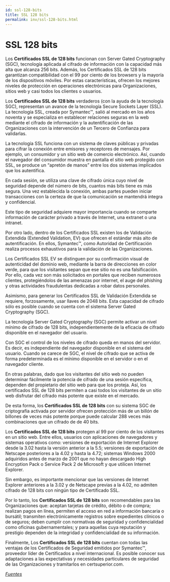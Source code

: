 ```yaml
---
id: ssl-128-bits
title: SSL 128 bits
permalink: inv/ssl-128-bits.html
---
```

# SSL 128 bits

Los **Certificados SSL de 128 bits** funcionan con Server Gated Cryptography (SGC), tecnología aplicada al cifrado de información con la capacidad más alta que alcanza 256 bits. Además, los Certificados SSL de 128 bits garantizan compatibilidad con el 99 por ciento de los browsers y la mayoría de los dispositivos móviles. Por estas características, ofrecen los mejores niveles de protección en operaciones electrónicas para Organizaciones, sitios web y casi todos los clientes o usuarios.

Los **Certificados SSL de 128 bits** verdaderos (con la ayuda de la tecnología SGC), representan un avance de la tecnología Secure Sockets Layer (SSL). La tecnología SSL, creada por Symantec™, salió al mercado en los años noventa y se especializa en establecer relaciones seguras en la web mediante el cifrado de información y la autentificación de las Organizaciones con la intervención de un Tercero de Confianza para validarlas.

La tecnología SSL funciona con un sistema de claves públicas y privadas para cifrar la conexión entre emisores y receptores de mensajes. Por ejemplo, un consumidor y un sitio web de comercio electrónico. Así, cuando el navegador del consumidor muestra en pantalla el sitio web protegido con SSL, se produce un “apretón de manos” entre los dos sistemas implicados que los autentifica.

En cada sesión, se utiliza una clave de cifrado única cuyo nivel de seguridad depende del número de bits, cuantos más bits tiene es más segura. Una vez establecida la conexión, ambas partes pueden iniciar transacciones con la certeza de que la comunicación se mantendrá íntegra y confidencial.

Este tipo de seguridad adquiere mayor importancia cuando se comparte información de carácter privado a través de Internet, una extranet o una intranet.

Por otro lado, dentro de los Certificados SSL existen los de Validación Extendida (Extended Validation, EV) que ofrecen el estándar más alto de autentificación. En ellos, Symantec™, como Autoridad de Certificación realiza procesos exhaustivos para la validación de las Organizaciones.

Los Certificados SSL EV se distinguen por su confirmación visual de autenticidad del dominio web, mediante la barra de direcciones en color verde, para que los visitantes sepan que ese sitio no es una falsificación. Por ello, cada vez son más solicitados en portales que reciben numerosos clientes, protegiéndolos de las amenazas por internet, el auge del phishing y otras actividades fraudulentas dedicadas a robar datos personales.

Asimismo, para generar los Certificados SSL de Validación Extendida se requiere, forzosamente, usar llaves de 2048 bits. Esta capacidad de cifrado sólo es posible cuando se cuenta con el sistema Server Gated Cryptography (SGC).

La tecnología Server Gated Cryptography (SGC) permite activar un nivel mínimo de cifrado de 128 bits, independientemente de la eficacia de cifrado disponible en el navegador del usuario.

Con SGC el control de los niveles de cifrado queda en manos del servidor. Es decir, es independiente del navegador disponible en el sistema del usuario. Cuando se carece de SGC, el nivel de cifrado que se activa de forma predeterminada es el mínimo disponible en el servidor o en el navegador cliente.

En otras palabras, dado que los visitantes del sitio web no pueden determinar fácilmente la potencia de cifrado de una sesión específica, dependen del propietario del sitio web para que los proteja. Así, los certificados SSL de 128 bits permiten a casi todos los visitantes de un sitio web disfrutar del cifrado más potente que existe en el mercado.

De esta forma, los **Certificados SSL de 128 bits** con su sistema SGC de criptografía activada por servidor ofrecen protección más de un billón de billones de veces más potente porque puede calcular 288 veces más combinaciones que un cifrado de de 40 bits.

Los **Certificados SSL de 128 bits** protegen al 99 por ciento de los visitantes en un sitio web. Entre ellos, usuarios con aplicaciones de navegadores y sistemas operativos como: versiones de exportación de Internet Explorer desde la 3.02 hasta la versión anterior a la 5.5; versiones de exportación de Netscape posteriores a la 4.02 y hasta la 4.72; sistemas Windows 2000 adquiridos antes de marzo de 2001 que no hayan descargado High Encryption Pack o Service Pack 2 de Microsoft y que utilicen Internet Explorer.

Sin embargo, es importante mencionar que las versiones de Internet Explorer anteriores a la 3.02 y de Netscape previas a la 4.02, no admiten cifrado de 128 bits con ningún tipo de Certificado SSL.

Por lo tanto, los **Certificados SSL de 128 bits** son recomendables para las Organizaciones que: aceptan tarjetas de crédito, débito o de compra; realizan pagos en línea, permiten el acceso en red a información bancaria o bursátil; transmiten electrónicamente registros sobre expedientes clínicos o de seguros; deben cumplir con normativas de seguridad y confidencialidad como oficinas gubernamentales; y para aquellas cuya reputación y prestigio dependen de la integridad y confidencialidad de su información.

Finalmente, Los **Certificados SSL de 128 bits** cuentan con todas las ventajas de los Certificados de Seguridad emitidos por Symantec™, proveedor líder de Certificados a nivel internacional. Es posible conocer sus adaptaciones a las expectativas y necesidades particulares de seguridad de las Organizaciones y tramitarlos en certsuperior.com.

<a href="https://goo.gl/ZYJF0y" target="_blank">*Fuentes*</a>
